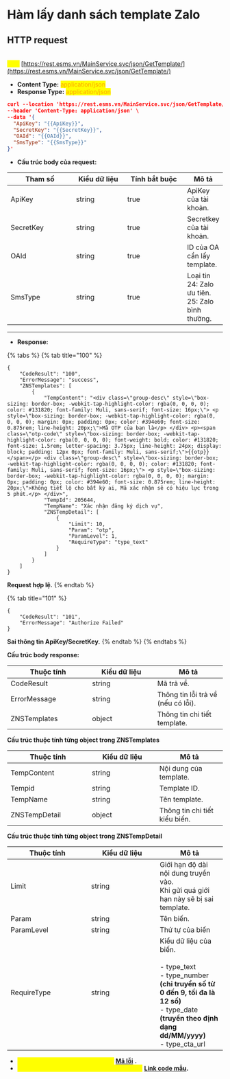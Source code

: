 # Hàm lấy danh sách template Zalo

## HTTP request

\
<mark style="color:yellow;">**`POST`**</mark> [https://rest.esms.vn/MainService.svc/json/GetTemplate/](https://rest.esms.vn/MainService.svc/json/GetTemplate/)

* **Content Type:** <mark style="color:orange;">application/json</mark>
* **Response Type:** <mark style="color:orange;">application/json</mark>

```json
curl --location 'https://rest.esms.vn/MainService.svc/json/GetTemplate/' \
--header 'Content-Type: application/json' \
--data '{
  "ApiKey": "{{ApiKey}}",
  "SecretKey": "{{SecretKey}}",
  "OAId": "{{OAId}}",
  "SmsType": "{{SmsType}}"
}'
```

* **Cấu trúc body của request:**

<table><thead><tr><th width="159">Tham số</th><th width="126">Kiểu dữ liệu </th><th width="155" data-type="checkbox">Tính bắt buộc</th><th>Mô tả</th></tr></thead><tbody><tr><td>ApiKey</td><td>string</td><td>true</td><td>ApiKey của tài khoản.</td></tr><tr><td>SecretKey</td><td>string</td><td>true</td><td>Secretkey của tài khoản.</td></tr><tr><td>OAId</td><td>string</td><td>true</td><td>ID của OA cần lấy template.</td></tr><tr><td>SmsType</td><td>string</td><td>true</td><td>Loại tin<br>24: Zalo ưu tiên.<br>25: Zalo bình thường.</td></tr></tbody></table>

***

* **Response:**

{% tabs %}
{% tab title="100" %}
```
{
    "CodeResult": "100",
    "ErrorMessage": "success",
    "ZNSTemplates": [
        {
            "TempContent": "<div class=\"group-desc\" style=\"box-sizing: border-box; -webkit-tap-highlight-color: rgba(0, 0, 0, 0); color: #131820; font-family: Muli, sans-serif; font-size: 16px;\"> <p style=\"box-sizing: border-box; -webkit-tap-highlight-color: rgba(0, 0, 0, 0); margin: 0px; padding: 0px; color: #394e60; font-size: 0.875rem; line-height: 20px;\">Mã OTP của bạn là</p> </div> <p><span class=\"otp-code\" style=\"box-sizing: border-box; -webkit-tap-highlight-color: rgba(0, 0, 0, 0); font-weight: bold; color: #131820; font-size: 1.5rem; letter-spacing: 3.75px; line-height: 24px; display: block; padding: 12px 0px; font-family: Muli, sans-serif;\">{{otp}}</span></p> <div class=\"group-desc\" style=\"box-sizing: border-box; -webkit-tap-highlight-color: rgba(0, 0, 0, 0); color: #131820; font-family: Muli, sans-serif; font-size: 16px;\"> <p style=\"box-sizing: border-box; -webkit-tap-highlight-color: rgba(0, 0, 0, 0); margin: 0px; padding: 0px; color: #394e60; font-size: 0.875rem; line-height: 20px;\">Không tiết lộ cho bất kỳ ai, Mã xác nhận sẽ có hiệu lực trong 5 phút.</p> </div>",
            "TempId": 205644,
            "TempName": "Xác nhận đăng ký dịch vụ",
            "ZNSTempDetail": [
                {
                    "Limit": 10,
                    "Param": "otp",
                    "ParamLevel": 1,
                    "RequireType": "type_text"
                }
            ]
        }
    ]
}
```

**Request hợp lệ.**
{% endtab %}

{% tab title="101" %}
```
{
    "CodeResult": "101",
    "ErrorMessage": "Authorize Failed"
}
```

**Sai thông tin ApiKey/SecretKey.**
{% endtab %}
{% endtabs %}

**Cấu trúc body response:**

<table><thead><tr><th width="174.5999755859375">Thuộc tính</th><th width="136.4000244140625">Kiểu dữ liệu </th><th>Mô tả</th></tr></thead><tbody><tr><td>CodeResult</td><td>string</td><td>Mã trả về.</td></tr><tr><td>ErrorMessage</td><td>string</td><td>Thông tin lỗi trả về (nếu có lỗi).</td></tr><tr><td>ZNSTemplates</td><td>object</td><td>Thông tin chi tiết template.</td></tr></tbody></table>

**Cấu trúc thuộc tính từng object trong ZNSTemplates**

<table><thead><tr><th width="174">Thuộc tính</th><th width="141.800048828125">Kiểu dữ liệu </th><th>Mô tả</th></tr></thead><tbody><tr><td>TempContent</td><td>string</td><td>Nội dung của template.</td></tr><tr><td>Tempid</td><td>string</td><td>Template ID.</td></tr><tr><td>TempName</td><td>string</td><td>Tên template.</td></tr><tr><td>ZNSTempDetail</td><td>object</td><td>Thông tin chi tiết kiểu biến.</td></tr></tbody></table>

**Cấu trúc thuộc tính từng object trong ZNSTempDetail**

<table><thead><tr><th width="172.199951171875">Thuộc tính</th><th width="144.60009765625">Kiểu dữ liệu </th><th>Mô tả</th></tr></thead><tbody><tr><td>Limit</td><td>string</td><td>Giới hạn độ dài nội dung truyền vào.<br>Khi gửi quá giới hạn này sẽ bị sai template.</td></tr><tr><td>Param</td><td>string</td><td>Tên biến.</td></tr><tr><td>ParamLevel</td><td>string</td><td>Thứ tự của biến</td></tr><tr><td>RequireType</td><td>string</td><td>Kiểu dữ liệu của biến.<br><br>- type_text<br>- type_number <strong>(chỉ truyền số từ 0 đến 9, tối đa là 12 số)</strong><br>- type_date <strong>(truyền theo định dạng dd/MM/yyyy)</strong><br>- type_cta_url</td></tr></tbody></table>

* _<mark style="color:yellow;">**Thông chi tiết mã lỗi xem ở bảng:**</mark>_ [**Mã lỗi**](../bang-ma-loi.md) **.**
* _<mark style="color:yellow;">**Lấy code mẫu các ngôn ngữ trên Postman:**</mark>_ [**Link code mẫu**](https://samplefordevelopers.esms.vn/#d201e3b3-5f46-4db7-b829-2b730a29b6b4)**.**
